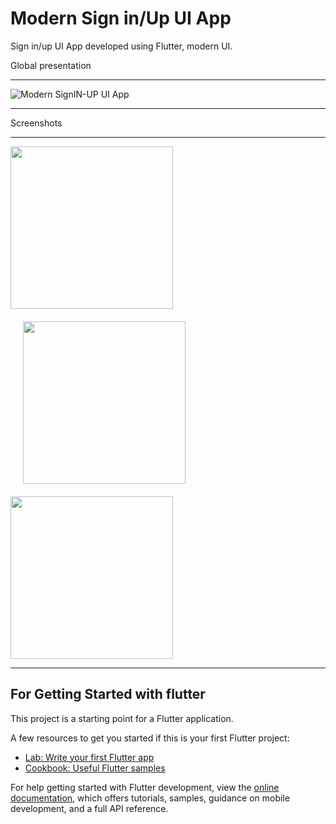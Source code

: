 # Modern Sign in/Up UI App

Sign in/up UI App developed using Flutter, modern UI.

Global presentation
***
![Modern SignIN-UP UI App](https://user-images.githubusercontent.com/33179371/202857561-d190f4a1-25f3-4171-b099-59ba3fcb5dcb.png)

***

Screenshots

***

<p float="center">
  <img src="https://user-images.githubusercontent.com/33179371/202857579-48632b3a-a3ef-4a83-9163-cfe8c0672555.jpg" width=260 align="middle" />
  <img src="https://user-images.githubusercontent.com/33179371/202857584-9484acce-7606-4935-ab1d-0c9bad3b2f4f.jpg" width=260 align="middle" hspace="20" vspace="20"/> 
  <img src="https://user-images.githubusercontent.com/33179371/202857587-f107345d-6f7e-42f4-a1cd-e3208c96d329.jpg" width=260 align="middle" />
</p>

***

## For Getting Started with flutter 

This project is a starting point for a Flutter application.

A few resources to get you started if this is your first Flutter project:

- [Lab: Write your first Flutter app](https://docs.flutter.dev/get-started/codelab)
- [Cookbook: Useful Flutter samples](https://docs.flutter.dev/cookbook)

For help getting started with Flutter development, view the
[online documentation](https://docs.flutter.dev/), which offers tutorials,
samples, guidance on mobile development, and a full API reference.

